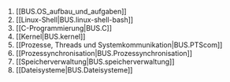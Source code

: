 
1. [[BUS.OS_aufbau_und_aufgaben]]
2. [[Linux-Shell|BUS.linux-shell-bash]]
3. [[C-Programmierung|BUS.C]]
4. [[Kernel|BUS.kernel]]
5. [[Prozesse, Threads und Systemkommunikation|BUS.PTScom]]
6. [[Prozessynchronisation|BUS.Prozessynchronisation]]
7. [[Speicherverwaltung|BUS.speicherverwaltung]]
8. [[Dateisysteme|BUS.Dateisysteme]]